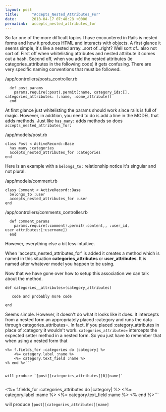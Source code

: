```yaml
---
layout: post
title:      "Accepts_Nested_Attributes_For"
date:       2018-04-17 07:48:28 +0000
permalink:  accepts_nested_attributes_for
---
```



So far one of the more difficult topics I have encountered in Rails is nested forms and how it produces HTML and interacts with objects. A first glance it seems simple, it's like a nested array...sort of...right? Well sort of...also not sort of. First off when whitelisting attributes and nested attribute it comes out a hash. Second off, when you add the nested attributes (ie categories_attributes in the following code) it gets confusing. There are very specific naming conventions that must be followed.


/app/controllers/posts_controller.rb
```
  def post_params
    params.require(:post).permit(:name, category_ids:[], categories_attributes: [:name, :some_attribute])
  end

```


At first glance just whitelisting the params should work since rails is full of magic. However, in addition, you need to do is add a line in the MODEL that adds methods. Just like `has_many:` adds methods so does `accepts_nested_attributes_for:`

/app/models/post.rb

```
class Post < ActiveRecord::Base
  has_many :categories
  accepts_nested_attributes_for :categories
end
```



Here is an example with a `belongs_to:` relationship notice it's singular and not plural.

/app/models/comment.rb

```
class Comment < ActiveRecord::Base
  belongs_to :user
  accepts_nested_attributes_for :user
end
```


/app/controllers/comments_controller.rb

```
  def comment_params
    params.require(:comment).permit(:content,, :user_id, user_attributes:[:username])
  end
```

	
However, everything else  a bit less intuitive.

When 'accepts_nested_attributes_for' is added it creates a method which is named in this situation
**categories_attributes** or **user_attributes**. It is named after whatever model you happen to be using.

Now that we have gone over how to setup this association we can talk about the method.

```
def categories__attributes=(category_attributes)

   code and probably more code
	 
end
```


Seems simple. However, it doesn't do what it looks like it does. It intercepts from a nested form an appropriately placed :category and runs the data through categories_attributes=. In fact, if you placed :category_attributes in place of :category it wouldn't work. 
`categories_attributes=` intercepts the expected setter method in a nested form. So you just have to remember that when using a nested form that 


```  
<%= f.fields_for :categories do |category| %>
    <%= category.label :name %>
    <%= category.text_field :name %>
<% end %>```


will produce `[post][categories_attributes][0][name]`


``` 
<%= f.fields_for :categories_attributes do |category| %>
    <%= category.label :name %>
    <%= category.text_field :name %>
<% end %>```


will produce `[post][categories_attributes][name]`

	

